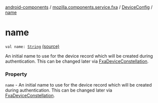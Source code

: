 [android-components](../../index.md) / [mozilla.components.service.fxa](../index.md) / [DeviceConfig](index.md) / [name](./name.md)

# name

`val name: `[`String`](https://kotlinlang.org/api/latest/jvm/stdlib/kotlin/-string/index.html) [(source)](https://github.com/mozilla-mobile/android-components/blob/master/components/service/firefox-accounts/src/main/java/mozilla/components/service/fxa/Config.kt#L38)

An initial name to use for the device record which will be created during authentication.
This can be changed later via [FxaDeviceConstellation](../-fxa-device-constellation/index.md).

### Property

`name` - An initial name to use for the device record which will be created during authentication.
This can be changed later via [FxaDeviceConstellation](../-fxa-device-constellation/index.md).
